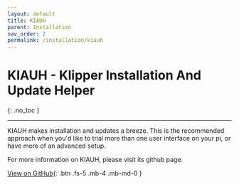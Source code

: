 ```yaml
---
layout: default
title: KIAUH
parent: Installation
nav_order: 2
permalink: /installation/kiauh
---
```


# KIAUH - Klipper Installation And Update Helper
{: .no_toc }

---

KIAUH makes installation and updates a breeze. This is the recommended approach
when you'd like to trial more than one user interface on your pi, or have more
of an advanced setup.

For more information on KIAUH, please visit its github page.

[View on GitHub](https://github.com/th33xitus/kiauh){: .btn .fs-5 .mb-4 .mb-md-0 }
